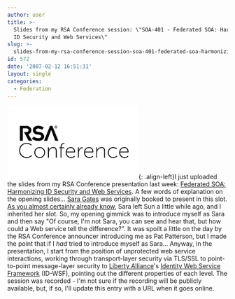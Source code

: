 ```yaml
---
author: user
title: >-
  Slides from my RSA Conference session: \"SOA-401 - Federated SOA: Harmonizing
  ID Security and Web Services\"
slug: >-
  slides-from-my-rsa-conference-session-soa-401-federated-soa-harmonizing-id-security-and-web-services
id: 572
date: '2007-02-12 16:51:31'
layout: single
categories:
  - Federation
---
```


![RSA Conference logo](images/RSA_Conference.png){: .align-left}I just uploaded the slides from my RSA Conference presentation last week: [Federated SOA: Harmonizing ID Security and Web Services](images/SOA-401-Patterson.pdf). A few words of explanation on the opening slides... [Sara Gates](http://blogs.sun.com/saragates/) was originally booked to present in this slot. [As you almost certainly already know](http://blogs.zdnet.com/digitalID/?p=76), Sara left Sun a little while ago, and I inherited her slot. So, my opening gimmick was to introduce myself as Sara and then say "Of course, I'm not Sara, you can see and hear that, but how could a Web service tell the difference?". It was spoilt a little on the day by the RSA Conference announcer introducing me as Pat Patterson, but I made the point that if I _had_ tried to introduce myself as Sara... Anyway, in the presentation, I start from the position of unprotected web service interactions, working through transport-layer security via TLS/SSL to point-to-point message-layer security to [Liberty Alliance](http://projectliberty.org/)'s [Identity Web Service Framework](http://projectliberty.org/index.php/liberty/specifications__1) (ID-WSF), pointing out the different properties of each level. The session was recorded - I'm not sure if the recording will be publicly available, but, if so, I'll update this entry with a URL when it goes online.